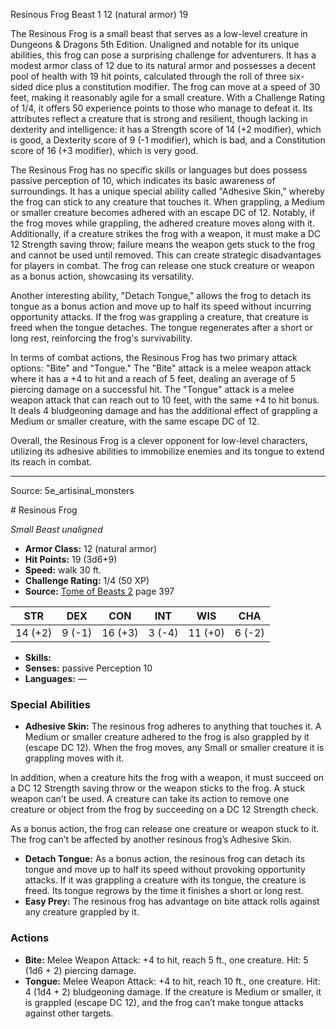 <MonsterName/>Resinous Frog</MonsterName>
<CreatureType/>Beast</CreatureType>
<CR/>1</CR>
<AC/>12 (natural armor)</AC>
<HP/>19</HP>
<summary>The Resinous Frog is a small beast that serves as a low-level creature in Dungeons & Dragons 5th Edition. Unaligned and notable for its unique abilities, this frog can pose a surprising challenge for adventurers. It has a modest armor class of 12 due to its natural armor and possesses a decent pool of health with 19 hit points, calculated through the roll of three six-sided dice plus a constitution modifier. The frog can move at a speed of 30 feet, making it reasonably agile for a small creature. With a Challenge Rating of 1/4, it offers 50 experience points to those who manage to defeat it. Its attributes reflect a creature that is strong and resilient, though lacking in dexterity and intelligence: it has a Strength score of 14 (+2 modifier), which is good, a Dexterity score of 9 (-1 modifier), which is bad, and a Constitution score of 16 (+3 modifier), which is very good. </summary>

<detail>

The Resinous Frog has no specific skills or languages but does possess passive perception of 10, which indicates its basic awareness of surroundings. It has a unique special ability called "Adhesive Skin," whereby the frog can stick to any creature that touches it. When grappling, a Medium or smaller creature becomes adhered with an escape DC of 12. Notably, if the frog moves while grappling, the adhered creature moves along with it. Additionally, if a creature strikes the frog with a weapon, it must make a DC 12 Strength saving throw; failure means the weapon gets stuck to the frog and cannot be used until removed. This can create strategic disadvantages for players in combat. The frog can release one stuck creature or weapon as a bonus action, showcasing its versatility.

Another interesting ability, "Detach Tongue," allows the frog to detach its tongue as a bonus action and move up to half its speed without incurring opportunity attacks. If the frog was grappling a creature, that creature is freed when the tongue detaches. The tongue regenerates after a short or long rest, reinforcing the frog's survivability.

In terms of combat actions, the Resinous Frog has two primary attack options: "Bite" and "Tongue." The "Bite" attack is a melee weapon attack where it has a +4 to hit and a reach of 5 feet, dealing an average of 5 piercing damage on a successful hit. The "Tongue" attack is a melee weapon attack that can reach out to 10 feet, with the same +4 to hit bonus. It deals 4 bludgeoning damage and has the additional effect of grappling a Medium or smaller creature, with the same escape DC of 12. 

Overall, the Resinous Frog is a clever opponent for low-level characters, utilizing its adhesive abilities to immobilize enemies and its tongue to extend its reach in combat.</detail>



---

Source: 5e_artisinal_monsters

<statblock>
# Resinous Frog

*Small* *Beast* *unaligned*

- **Armor Class:** 12 (natural armor)
- **Hit Points:** 19 (3d6+9)
- **Speed:** walk 30 ft.
- **Challenge Rating:** 1/4 (50 XP)
- **Source:** [Tome of Beasts 2](https://koboldpress.com/kpstore/product/tome-of-beasts-2-for-5th-edition) page 397

| STR | DEX | CON | INT | WIS | CHA |
| --- | --- | --- | --- | --- | --- |
| 14 (+2) | 9 (-1) | 16 (+3) | 3 (-4) | 11 (+0) | 6 (-2) |

- **Skills:** 
- **Senses:** passive Perception 10
- **Languages:** —

### Special Abilities

- **Adhesive Skin:** The resinous frog adheres to anything that touches it. A Medium or smaller creature adhered to the frog is also grappled by it (escape DC 12). When the frog moves, any Small or smaller creature it is grappling moves with it.

In addition, when a creature hits the frog with a weapon, it must succeed on a DC 12 Strength saving throw or the weapon sticks to the frog. A stuck weapon can’t be used. A creature can take its action to remove one creature or object from the frog by succeeding on a DC 12 Strength check.

As a bonus action, the frog can release one creature or weapon stuck to it. The frog can’t be affected by another resinous frog’s Adhesive Skin.
- **Detach Tongue:** As a bonus action, the resinous frog can detach its tongue and move up to half its speed without provoking opportunity attacks. If it was grappling a creature with its tongue, the creature is freed. Its tongue regrows by the time it finishes a short or long rest.
- **Easy Prey:** The resinous frog has advantage on bite attack rolls against any creature grappled by it.

### Actions

- **Bite:** Melee Weapon Attack: +4 to hit, reach 5 ft., one creature. Hit: 5 (1d6 + 2) piercing damage.
- **Tongue:** Melee Weapon Attack: +4 to hit, reach 10 ft., one creature. Hit: 4 (1d4 + 2) bludgeoning damage. If the creature is Medium or smaller, it is grappled (escape DC 12), and the frog can’t make tongue attacks against other targets.


</statblock>


